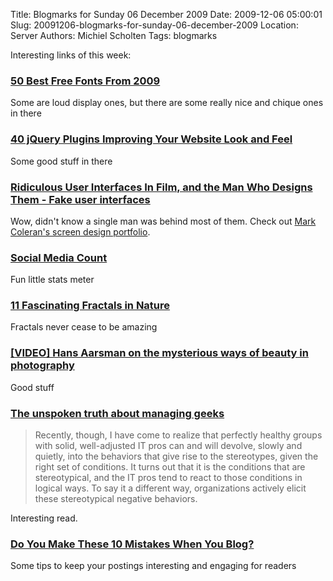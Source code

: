 Title: Blogmarks for Sunday 06 December 2009
Date: 2009-12-06 05:00:01
Slug: 20091206-blogmarks-for-sunday-06-december-2009
Location: Server
Authors: Michiel Scholten
Tags: blogmarks

<p>Interesting links of this week:</p>
<h3><a href="http://creativenerds.co.uk/freebies/50-best-free-fonts-from-2009/">50 Best Free Fonts From 2009</a></h3>
<p>Some are loud display ones, but there are some really nice and chique ones in there</p>
<h3><a href="http://www.tripwiremagazine.com/2009/12/40-jquery-plugins-improving-your-website-look-and-feel.html">40  jQuery Plugins Improving Your Website Look and Feel</a></h3>
<p>Some good stuff in there</p>
<h3><a href="http://gizmodo.com/5418342/ridiculous-user-interfaces-in-film-and-the-man-who-designs-them">Ridiculous User Interfaces In Film, and the Man Who Designs Them - Fake user interfaces</a></h3>
<p>Wow, didn't know a single man was behind most of them. Check out <a href="http://blog.coleran.com/category/portfolio/screendesign">Mark Coleran's screen design portfolio</a>.</p>
<h3><a href="http://www.geekfm.com/2009/10/08/social-media-count/">Social Media Count</a></h3>
<p>Fun little stats meter</p>
<h3><a href="http://www.oddee.com/item_96529.aspx">11 Fascinating Fractals in Nature</a></h3>
<p>Fractals never cease to be amazing</p>
<h3><a href="http://www.tedxamsterdam.nl/2009/video-hans-aarsman-on-the-mysterious-ways-of-beauty-in-photography/">[VIDEO] Hans Aarsman on the mysterious ways of beauty in photography</a></h3>
<p>Good stuff</p>
<h3><a href="http://www.computerworld.com/s/article/9137708/Opinion_The_unspoken_truth_about_managing_geeks?taxonomyId=14">The unspoken truth about managing geeks</a></h3>
<blockquote><p>Recently, though, I have come to realize that perfectly healthy groups with solid, well-adjusted IT pros can and will devolve, slowly and quietly, into the behaviors that give rise to the stereotypes, given the right set of conditions. It turns out that it is the conditions that are stereotypical, and the IT pros tend to react to those conditions in logical ways. To say it a different way, organizations actively elicit these stereotypical negative behaviors.</p></blockquote>

<p>Interesting read.</p>
<h3><a href="http://michaelhyatt.com/2009/11/do-you-make-these-10-mistakes-when-you-blog.html">Do You Make These 10 Mistakes When You Blog?</a></h3>
<p>Some tips to keep your postings interesting and engaging for readers</p>
